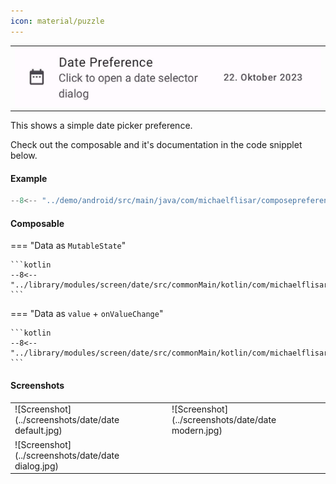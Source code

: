 ```yaml
---
icon: material/puzzle
---
```


|                                                  |
|--------------------------------------------------|
| ![Screenshot](../screenshots/previews/date1.jpg) |

This shows a simple date picker preference.

Check out the composable and it's documentation in the code snipplet below.

#### Example

```kotlin
--8<-- "../demo/android/src/main/java/com/michaelflisar/composepreferences/demo/demos/PrefScreenDemo.kt:demo-date"
```

#### Composable

=== "Data as `MutableState`"

    ```kotlin
    --8<-- "../library/modules/screen/date/src/commonMain/kotlin/com/michaelflisar/composepreferences/screen/date/PreferenceDate.kt:constructor"
    ```

=== "Data as `value` + `onValueChange`"

    ```kotlin
    --8<-- "../library/modules/screen/date/src/commonMain/kotlin/com/michaelflisar/composepreferences/screen/date/PreferenceDate.kt:constructor2"
    ```

#### Screenshots

|                                                     |                                                    |
|-----------------------------------------------------|----------------------------------------------------|
| ![Screenshot](../screenshots/date/date default.jpg) | ![Screenshot](../screenshots/date/date modern.jpg) |
| ![Screenshot](../screenshots/date/date dialog.jpg)  |  |